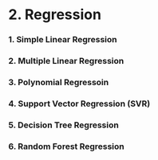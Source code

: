 # 2. Regression

### 1. Simple Linear Regression
### 2. Multiple Linear Regression
### 3. Polynomial Regressoin
### 4. Support Vector Regression (SVR)
### 5. Decision Tree Regression
### 6. Random Forest Regression
